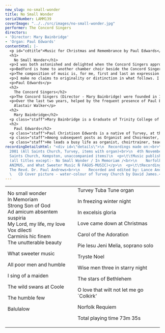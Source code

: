 ```yaml
---
new_slug: no-small-wonder
title: No Small Wonder
serialNumber: LAMM139
coverImage: "../../src/images/no-small-wonder.jpg"
performer: The Concord Singers
directors:
- 'Director: Mary Bainbridge'
- 'Organ: Paul Edwards'
contentHtml: |-
  <p id="cdtitle">Music for Christmas and Remembrance by Paul Edwards</p>
  <h1>
    No Small Wonder</h1>
  <p>I was both astonished and delighted when the Concord Singers approached me with the proposal that they should make a CD of my music. Now that this has come to pass, I feel also a great sense of privilege, for there are many composers whose music I admire much more than my own who have not been so fortunate as to have an entire recording devoted to their compositions. My warmest thanks go to all members of Concord for the considerable amount of time and care they have put in to this project.</p>
  <p>Bedford is home to another chamber choir beside the Concord Singers: this is Cantamus, in which I sing second bass and which I have occasionally had the pleasure of conducting. As will become apparent from the notes which follow, Cantamus has played a very important part in my choral music, and its founder (and conductor for at least the first twelve years), Paul Andrews (who is now an Anglican priest) was kind enough to act as producer during the Concord recording sessions.</p>
  <p>The composition of music is, for me, first and last an expression of emotion. It does not matter particularly if the emotions felt by the listener (or the performer) are not the same as those which gave rise to the music’s creation : the main thing which matters is that the music moves those who hear and those who sing or play, and expresses feelings which cannot be expressed otherwise. I believe that music without human or spiritual feeling has no point whatsoever. However, it has to be said that often the most moving music of all is that which is understated and restrained, rather than melodramatic, sprawling or histrionic.</p>
  <p>I make no claims to originality or distinction in what follows. I have only ever written music when I have had an inner compulsion to do so, and (in Holst’s immortal words) the not writing of it would have become a positive nuisance to me! All I can say is that I mean it and feel it with every fibre of myself, and if it says something to the listener and performer then the labours of composition will not have been in vain.</p>
  <p>Paul Edwards</p>
  <h2>
    The Concord Singers</h2>
  <p>The Concord Singers (Director - Mary Bainbridge) were founded in 1979 by Mary, and have a large and varied repertory of sacred and secular works, both accompanied and unaccompanied. They have always sung unconducted, led from within by their director. The group started as an octet composed of staff and students of Bedford College of Higher Education where Mary was a Lecturer in Singing and Pianoforte. At first, the repertoire was a mixture of church music, madrigals, folk-songs and a variety of music arranged for them by Vic Bainbridge, who was Principal Lecturer in Music at the College. As the years went by, however, encouraged by Mary’s enthusiasm and expertise, the group’s numbers increased, its repertoire widened to include many kinds of music from the last five centuries, and it has performed in a variety of venues in Bedfordshire and beyond.</p>
  <p>Over the last two years, helped by the frequent presence of Paul Edwards and his infectious pleasure at hearing his music performed (often for the first time) Concord has developed a great liking and admiration for it, culminating in the preparation for and the recording of this CD which covers a representative range of his accompanied and unaccompanied pieces for Christmas and Remembrance. This has given the Singers an additional focus to their work; and it is hoped that the CD will enable a wider audience to share the results of the collaboration.<br>
    Alastair Walker</p>
  <h2>
    Mary Bainbridge</h2>
  <p class="staff">Mary Bainbridge is a Graduate of Trinity College of Music, London. She spent a number of years as a professional chorister at St. Mark’s Church, North Audley Street and St. Martin’s-in-the-Fields in London. At Trinity College, she studied singing with Gwendolyn Hanson and, later, with Henry Cummings, Head of Faculty of Singing at the Royal Academy of Music. She obtained her Fellowship in Solo Singing in 1970. Despite a busy career in school music teaching, she has always reserved time to pursue her love of singing, both as a teacher and a performer.</p>
  <h2>
    Paul Edwards</h2>
  <p class="staff">Paul Christison Edwards is a native of Turvey, at the north-west edge of Bedfordshire. At the age of nine, he went to St. Paul’s Cathedral as a Chorister, where he sang over four and a half years, later spending a similar span of time as a Lay Clerk in the Choir of Peterborough Cathedral.</p>
  <p class="staff">Among subsequent posts as Organist and Choirmaster, Paul has worked at Weston Favell (Northampton) (1987-1992), St. Paul’s Bedford (1992-1999) and now All Saints, Kempston. In 1980, he gained the Diploma of A.R.C.O., with the Sowerbutts and Durrant Prizes for paperwork, and the L.R.S.M. in Music Theory (1991), followed by the L.T.C.L. for composition in 1992.</p>
  <p class="staff">He leads a busy life as organist, choirtrainer, teacher of piano and theory, accompanist, and choral singer. He has been an Examiner for the Royal School of Church Music Dean’s and Bishop’s Awards in the Diocese of Peterborough since 1994, and has made a series of recordings of the historic church organs of North Bedfordshire over the past five years or so (produced by Lammas Records). Another recent project has been the transcribing and editing of six volumes of 18th Century English Organ Music, now published by ANIMUS. He has now passed the 400 mark in the list of “Op.Nos.”, albeit that these are mainly short works. His output is mainly church music (including around 150 hymn-tunes); but in addition to the anthems, services, and carols, he has composed many songs for voice and piano, organ voluntaries, and small piano pieces.</p>
recordingDetailsHtml: "<div id=\"details\">\n  Recordings made on:<br>\n  7th May
  2001 (All Saints Church, Turvey, items with organ)<br>\n  4th November 2001 (All
  Saints Church, Kempston, unaccompanied items)\n  <p>\t\tMusic published by OECUMUSE
  (all titles except:- No Small Wonder / In Memoriam /<br>\n    Norfolk Requiem -
  ANIMUS, and What Sweeter Music Ñ FAGUS-MUSIC)</p>\n  <p>\t\tRecording sessions producer:
  The Revd. Dr. Paul Andrews<br>\n    Recorded and edited by: Lance Andrews<br>\n
  \   CD Cover picture - water-colour of Turvey Church by David James.</p>\n</div>"
---
```


<table class="tracktable">
  <tbody>
    <tr>
      <td class="column1">
        No small wonder<br>
        In Memoriam<br>
        Strong Son of God<br>
        Ad amicum absentem suspiria<br>
        My Lord, my life, my love<br>
        Vox dilecti<br>
        Carminis hic finem<br>
        The unutterable beauty
        <p>What sweeter music</p>
        <p>All poor men and humble</p>
        <p>I sing of a maiden</p>
        <p>The wild swans at Coole</p>
        <p>The humble few</p>
        <p>Balulalow<br>
           </p>
      </td>
      <td class="column2">
        Turvey Tuba Tune organ
        <p>In freezing winter night</p>
        <p>In excelsis gloria</p>
        <p>Love came down at Christmas</p>
        <p>Carol of the Adoration</p>
        <p>Pie Iesu Jeni Melia, soprano solo</p>
        <p>Tryste Noel</p>
        <p>Wise men three in starry night</p>
        <p>The stars of Bethlehem</p>
        <p>O love that wilt not let me go `Colkirk’</p>
        <p>Norfolk Requiem</p>
        <p>						<span id="playingtime">Total playing time 73m 35s</span></p>
      </td>
    </tr>
  </tbody>
</table>
